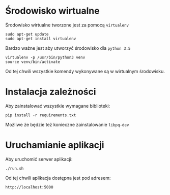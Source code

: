 # Środowisko wirtualne

Środowisko wirtualne tworzone jest za pomocą `virtualenv`
```
sudo apt-get update
sudo apt-get install virtualenv
```

Bardzo ważne jest aby utworzyć środowisko dla `python 3.5`
```
virtualenv -p /usr/bin/python3 venv
source venv/bin/activate
```

Od tej chwili wszystkie komendy wykonywane są w wirtualnym środowisku.

# Instalacja zależności

Aby zainstalować wszystkie wymagane biblioteki:
```
pip install -r requirements.txt
```
Możliwe że będzie też konieczne zainstalowanie `libpq-dev`


# Uruchamianie aplikacji

Aby uruchomić serwer aplikacji:
```
./run.sh
```

Od tej chwili aplikacja dostępna jest pod adresem:
```
http://localhost:5000
```
